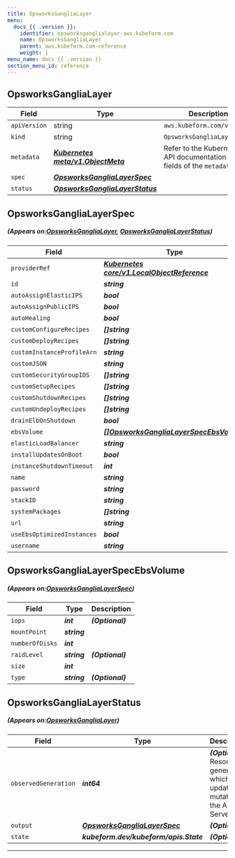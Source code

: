 ```yaml
---
title: OpsworksGangliaLayer
menu:
  docs_{{ .version }}:
    identifier: opsworksganglialayer-aws.kubeform.com
    name: OpsworksGangliaLayer
    parent: aws.kubeform.com-reference
    weight: 1
menu_name: docs_{{ .version }}
section_menu_id: reference
---
```


## OpsworksGangliaLayer
| Field | Type | Description |
| ------ | ----- | ----------- |
| `apiVersion` | string | `aws.kubeform.com/v1alpha1` |
|    `kind` | string | `OpsworksGangliaLayer` |
| `metadata` | ***[Kubernetes meta/v1.ObjectMeta](https://kubernetes.io/docs/reference/generated/kubernetes-api/v1.13/#objectmeta-v1-meta)***|Refer to the Kubernetes API documentation for the fields of the `metadata` field.|
| `spec` | ***[OpsworksGangliaLayerSpec](#OpsworksGangliaLayerSpec)***||
| `status` | ***[OpsworksGangliaLayerStatus](#OpsworksGangliaLayerStatus)***||
## OpsworksGangliaLayerSpec
##### (Appears on:[OpsworksGangliaLayer](#OpsworksGangliaLayer), [OpsworksGangliaLayerStatus](#OpsworksGangliaLayerStatus))
| Field | Type | Description |
| ------ | ----- | ----------- |
| `providerRef` | ***[Kubernetes core/v1.LocalObjectReference](https://kubernetes.io/docs/reference/generated/kubernetes-api/v1.13/#localobjectreference-v1-core)***||
| `id` | ***string***||
| `autoAssignElasticIPS` | ***bool***| ***(Optional)*** |
| `autoAssignPublicIPS` | ***bool***| ***(Optional)*** |
| `autoHealing` | ***bool***| ***(Optional)*** |
| `customConfigureRecipes` | ***[]string***| ***(Optional)*** |
| `customDeployRecipes` | ***[]string***| ***(Optional)*** |
| `customInstanceProfileArn` | ***string***| ***(Optional)*** |
| `customJSON` | ***string***| ***(Optional)*** |
| `customSecurityGroupIDS` | ***[]string***| ***(Optional)*** |
| `customSetupRecipes` | ***[]string***| ***(Optional)*** |
| `customShutdownRecipes` | ***[]string***| ***(Optional)*** |
| `customUndeployRecipes` | ***[]string***| ***(Optional)*** |
| `drainElbOnShutdown` | ***bool***| ***(Optional)*** |
| `ebsVolume` | ***[[]OpsworksGangliaLayerSpecEbsVolume](#OpsworksGangliaLayerSpecEbsVolume)***| ***(Optional)*** |
| `elasticLoadBalancer` | ***string***| ***(Optional)*** |
| `installUpdatesOnBoot` | ***bool***| ***(Optional)*** |
| `instanceShutdownTimeout` | ***int***| ***(Optional)*** |
| `name` | ***string***| ***(Optional)*** |
| `password` | ***string***||
| `stackID` | ***string***||
| `systemPackages` | ***[]string***| ***(Optional)*** |
| `url` | ***string***| ***(Optional)*** |
| `useEbsOptimizedInstances` | ***bool***| ***(Optional)*** |
| `username` | ***string***| ***(Optional)*** |
## OpsworksGangliaLayerSpecEbsVolume
##### (Appears on:[OpsworksGangliaLayerSpec](#OpsworksGangliaLayerSpec))
| Field | Type | Description |
| ------ | ----- | ----------- |
| `iops` | ***int***| ***(Optional)*** |
| `mountPoint` | ***string***||
| `numberOfDisks` | ***int***||
| `raidLevel` | ***string***| ***(Optional)*** |
| `size` | ***int***||
| `type` | ***string***| ***(Optional)*** |
## OpsworksGangliaLayerStatus
##### (Appears on:[OpsworksGangliaLayer](#OpsworksGangliaLayer))
| Field | Type | Description |
| ------ | ----- | ----------- |
| `observedGeneration` | ***int64***| ***(Optional)*** Resource generation, which is updated on mutation by the API Server.|
| `output` | ***[OpsworksGangliaLayerSpec](#OpsworksGangliaLayerSpec)***| ***(Optional)*** |
| `state` | ***kubeform.dev/kubeform/apis.State***| ***(Optional)*** |
---

